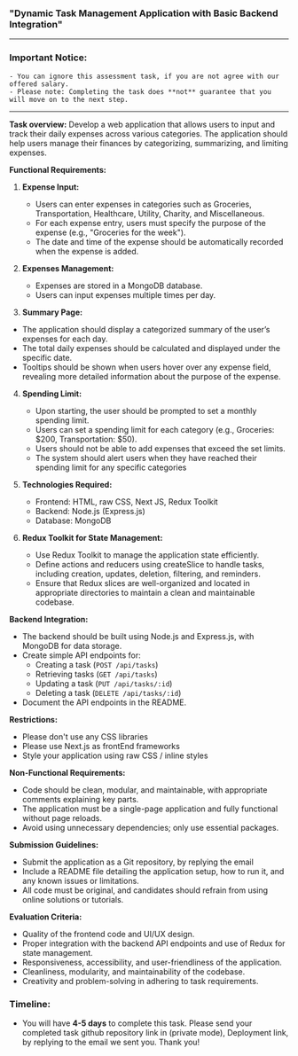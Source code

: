 ### **"Dynamic Task Management Application with Basic Backend Integration"**

---

### Important Notice:

    - You can ignore this assessment task, if you are not agree with our offered salary.
    - Please note: Completing the task does **not** guarantee that you will move on to the next step.

---

**Task overview:**
Develop a web application that allows users to input and track their daily expenses across various categories. The application should help users manage their finances by categorizing, summarizing, and limiting expenses.

**Functional Requirements:**

1. **Expense Input:**

   - Users can enter expenses in categories such as Groceries, Transportation, Healthcare, Utility, Charity, and Miscellaneous.
   - For each expense entry, users must specify the purpose of the expense (e.g., "Groceries for the week").
   - The date and time of the expense should be automatically recorded when the expense is added.

2. **Expenses Management:**

   - Expenses are stored in a MongoDB database.
   - Users can input expenses multiple times per day.

3. **Summary Page:**

- The application should display a categorized summary of the user’s expenses for each day.
- The total daily expenses should be calculated and displayed under the specific date.
- Tooltips should be shown when users hover over any expense field, revealing more detailed information about the purpose of the expense.

4. **Spending Limit:**

   - Upon starting, the user should be prompted to set a monthly spending limit.
   - Users can set a spending limit for each category (e.g., Groceries: $200, Transportation: $50).
   - Users should not be able to add expenses that exceed the set limits.
   - The system should alert users when they have reached their spending limit for any specific categories

5. **Technologies Required:**

   - Frontend: HTML, raw CSS, Next JS, Redux Toolkit
   - Backend: Node.js (Express.js)
   - Database: MongoDB

6. **Redux Toolkit for State Management:**

   - Use Redux Toolkit to manage the application state efficiently.
   - Define actions and reducers using createSlice to handle tasks, including creation, updates, deletion, filtering, and reminders.
   - Ensure that Redux slices are well-organized and located in appropriate directories to maintain a clean and maintainable codebase.

**Backend Integration:**

- The backend should be built using Node.js and Express.js, with MongoDB for data storage.
- Create simple API endpoints for:
  - Creating a task (`POST /api/tasks`)
  - Retrieving tasks (`GET /api/tasks`)
  - Updating a task (`PUT /api/tasks/:id`)
  - Deleting a task (`DELETE /api/tasks/:id`)
- Document the API endpoints in the README.

**Restrictions:**

- Please don't use any CSS libraries
- Please use Next.js as frontEnd frameworks
- Style your application using raw CSS / inline styles

**Non-Functional Requirements:**

- Code should be clean, modular, and maintainable, with appropriate comments explaining key parts.
- The application must be a single-page application and fully functional without page reloads.
- Avoid using unnecessary dependencies; only use essential packages.

**Submission Guidelines:**

- Submit the application as a Git repository, by replying the email
- Include a README file detailing the application setup, how to run it, and any known issues or limitations.
- All code must be original, and candidates should refrain from using online solutions or tutorials.

**Evaluation Criteria:**

- Quality of the frontend code and UI/UX design.
- Proper integration with the backend API endpoints and use of Redux for state management.
- Responsiveness, accessibility, and user-friendliness of the application.
- Cleanliness, modularity, and maintainability of the codebase.
- Creativity and problem-solving in adhering to task requirements.

### Timeline:

- You will have **4-5 days** to complete this task. Please send your completed task github repository link in (private mode), Deployment link, by replying to the email we sent you. Thank you!
